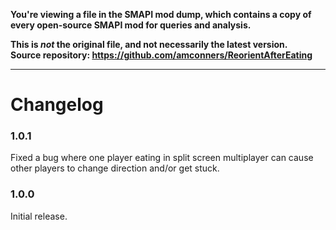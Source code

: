 **You're viewing a file in the SMAPI mod dump, which contains a copy of every open-source SMAPI mod
for queries and analysis.**

**This is _not_ the original file, and not necessarily the latest version.**  
**Source repository: https://github.com/amconners/ReorientAfterEating**

----

# Changelog

### 1.0.1
Fixed a bug where one player eating in split screen multiplayer can cause other players to change direction and/or get stuck.

### 1.0.0
Initial release.
